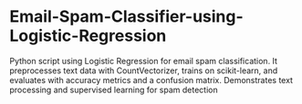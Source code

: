 # Email-Spam-Classifier-using-Logistic-Regression
Python script using Logistic Regression for email spam classification. It preprocesses text data with CountVectorizer, trains on scikit-learn, and evaluates with accuracy metrics and a confusion matrix. Demonstrates text processing and supervised learning for spam detection

